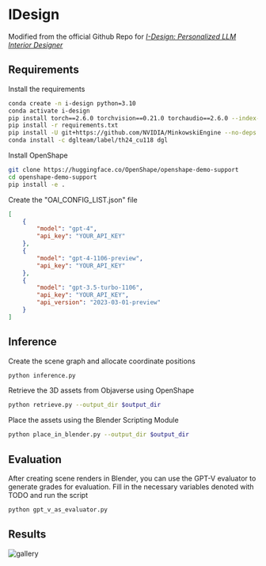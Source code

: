 # IDesign
Modified from the official Github Repo for [*I-Design: Personalized LLM Interior Designer*](https://atcelen.github.io/I-Design/)

## Requirements
Install the requirements
```bash
conda create -n i-design python=3.10
conda activate i-design
pip install torch==2.6.0 torchvision==0.21.0 torchaudio==2.6.0 --index-url https://download.pytorch.org/whl/cu118
pip install -r requirements.txt
pip install -U git+https://github.com/NVIDIA/MinkowskiEngine --no-deps
conda install -c dglteam/label/th24_cu118 dgl
```
Install OpenShape
```bash
git clone https://huggingface.co/OpenShape/openshape-demo-support
cd openshape-demo-support
pip install -e .
```
Create the "OAI_CONFIG_LIST.json" file
```json
[
    {
        "model": "gpt-4",
        "api_key": "YOUR_API_KEY"
    },
    {
        "model": "gpt-4-1106-preview",
        "api_key": "YOUR_API_KEY"
    },
    {
        "model": "gpt-3.5-turbo-1106",
        "api_key": "YOUR_API_KEY",
        "api_version": "2023-03-01-preview"
    }
]
```
## Inference
Create the scene graph and allocate coordinate positions
```bash
python inference.py
```

Retrieve the 3D assets from Objaverse using OpenShape
```bash
python retrieve.py --output_dir $output_dir
```

Place the assets using the Blender Scripting Module
```bash
python place_in_blender.py --output_dir $output_dir
```

## Evaluation
After creating scene renders in Blender, you can use the GPT-V evaluator to generate grades for evaluation. Fill in the necessary variables denoted with TODO and run the script
```bash
python gpt_v_as_evaluator.py
```

## Results
![gallery](imgs/gallery.jpg)
